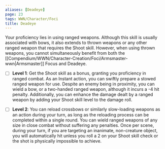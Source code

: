```yaml
---
aliases: [Deadeye]
page: 23
tags: WWN/Character/Foci
title: Deadeye
---
```


Your proficiency lies in using ranged weapons. Although this skill is usually associated with bows, it also extends to thrown weapons or any other ranged weapon that requires the Shoot skill. However, when using thrown weapons, you cannot simultaneously benefit from both the [[Compendium/WWN/Character-Creation/Foci/Armsmaster-wwn|Armsmaster]] Focus and Deadeye.

- [ ] **Level 1**: Get the Shoot skill as a bonus, granting you proficiency in ranged combat. As an Instant action, you can swiftly prepare a stowed ranged weapon for use. Despite an enemy being in proximity, you can wield a bow, or a two-handed ranged weapon, although it incurs a -4 hit penalty. Additionally, you can enhance the damage dealt by a ranged weapon by adding your Shoot skill level to the damage roll.

- [ ] **Level 2**: You can reload crossbows or similarly slow-loading weapons as an action during your turn, as long as the reloading process can be completed within a single round. You can wield ranged weapons of any size in close combat without suffering any penalties. Once per scene, during your turn, if you are targeting an inanimate, non-creature object, you will automatically hit unless you roll a 2 on your Shoot skill check or the shot is physically impossible to achieve.

